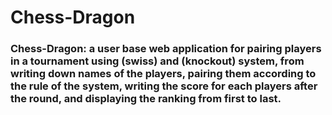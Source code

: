 # Chess-Dragon

### **Chess-Dragon**: a user base web application for pairing players in a tournament using (swiss) and (knockout) system, from writing down names of the players, pairing them according to the rule of the system, writing the score for each players after the round, and displaying the ranking from first to last.

